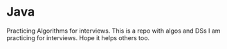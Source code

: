 # Java
Practicing Algorithms for interviews.
This is a repo with algos and DSs I am practicing for interviews.
Hope it helps others too.
